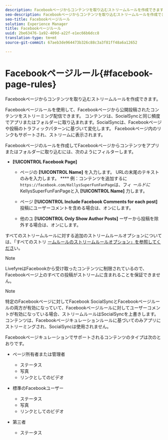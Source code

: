 ```yaml
---
description: Facebookページからコンテンツを取り込むストリームルールを作成できます。
seo-description: Facebookページからコンテンツを取り込むストリームルールを作成できます。
seo-title: Facebookページルール
solution: Experience Manager
title: Facebookページルール
uuid: 2be63476-1a92-409d-a22f-e1ec66b6dcc8
translation-type: tm+mt
source-git-commit: 67aeb3de964473b326c88c3a3f81ff48a6a12652

---
```



# Facebookページルール{#facebook-page-rules}

Facebookページからコンテンツを取り込むストリームルールを作成できます。

Facebookページルールを使用して、Facebookページから公開投稿されたコンテンツをストリーミング配信できます。 コンテンツは、SocialSyncと同じ頻度でアプリまたはフォルダーに取り込まれます。SocialSyncは、Facebookページや投稿のトラフィックパターンに基づいて変化します。 Facebookページ内のリンクもサポートされ、ストリームに表示されます。

Facebookページのルールを作成してFacebookページからコンテンツをアプリまたはフォルダーに取り込むには、次のようにフィルターします。

* **[!UICONTROL Facebook Page]**

   * ページの **[!UICONTROL Name]** を入力します。 URLの末尾のテキストのみを入力します。 **** 例：コンテンツを追加するに `https://facebook.com/KellysSuperFunFanPage`は、フィ *ールドに* KellysSuperFunFanPageと入 **[!UICONTROL Name]** 力します。

   * ページ **[!UICONTROL Include Facebook Comments for each post]** 投稿にユーザーコメントを含める場合は、オンにします。
   * 他のユ **[!UICONTROL Only Show Author Posts]** ーザーから投稿を除外する場合は、オンにします。

すべてのストリームルールに対する追加のストリームルールオプションについては、「すべてのストリ [ームルールのストリームルールオプション」を参照してくださ](../c-streams/c-stream-rule-options-for-all-stream-rules.md#c_stream_rule_options_for_all_stream_rules)い。

>[!NOTE]
>
>LivefyreはFacebookから受け取ったコンテンツに制限されているので、Facebookページ上のすべての投稿がストリームに含まれることを保証できません。

>[!NOTE]
>
>特定のFacebookページに対してFacebook SocialSyncとFacebookページルールの両方が有効になっていて、Facebookページルールに対してユーザーコメントが有効になっている場合、ストリームルールはSocialSyncを上書きします。 コンテンツは、Facebookページキュレーションルールに基づいてのみアプリにストリーミングされ、SocialSyncは使用されません。

Facebookページキュレーションでサポートされるコンテンツのタイプは次のとおりです。

* ページ所有者または管理者

   * ステータス
   * 写真
   * リンクとしてのビデオ

* 標準のFacebookユーザー

   * ステータス
   * 写真
   * リンクとしてのビデオ

* 第三者

   * ステータス

